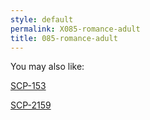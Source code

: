 ```yaml
---
style: default
permalink: X085-romance-adult
title: 085-romance-adult
---
```

You may also like:

[SCP-153](http://scp-wiki.net/scp-153)

[SCP-2159](http://scp-wiki.net/scp-2159)
